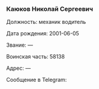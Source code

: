 ### Каюков Николай Сергеевич

Должность: механик водитель

Дата рождения: 2001-06-05

Звание: —

Воинская часть: 58138

Адрес: —

Сообщение в Telegram: []()
